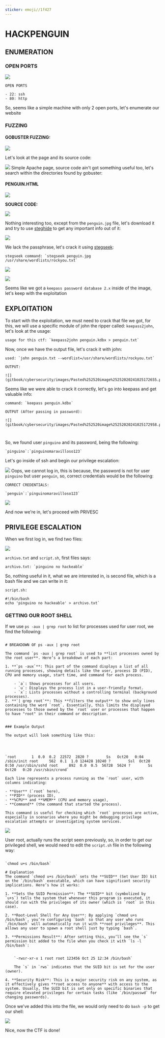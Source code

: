 ```yaml
---
sticker: emoji//1f427
---
```


# HACKPENGUIN

## ENUMERATION

### OPEN PORTS

![](gitbook/cybersecurity/images/Pasted%20image%2020241025170752.png)

```ad-hint
OPEN PORTS

- 22: ssh
- 80: http
```

So, seems like a simple machine with only 2 open ports, let's enumerate our website

### FUZZING

#### GOBUSTER FUZZING:

![](gitbook/cybersecurity/images/Pasted%20image%2020241025170908.png)

Let's look at the page and its source code:

![](gitbook/cybersecurity/images/Pasted%20image%2020241025171151.png) Simple Apache page, source code ain't got something useful too, let's search within the directories found by gobuster:

#### PENGUIN.HTML

![](gitbook/cybersecurity/images/Pasted%20image%2020241025171257.png)

**SOURCE CODE:**

![](gitbook/cybersecurity/images/Pasted%20image%2020241025171316.png)

Nothing interesting too, except from the `penguin.jpg` file, let's download it and try to use [steghide](https://steghide.sourceforge.net/) to get any important info out of it:

![](gitbook/cybersecurity/images/Pasted%20image%2020241025171924.png)

We lack the passphrase, let's crack it using [stegseek](https://github.com/RickdeJager/stegseek):

```ad-hint
stegseek command: `stegseek penguin.jpg /usr/share/wordlists/rockyou.txt`
```

![](gitbook/cybersecurity/images/Pasted%20image%2020241025172143.png)

![](gitbook/cybersecurity/images/Pasted%20image%2020241025172227.png)

Seems like we got a `keepass password database 2.x` inside of the image, let's keep with the exploitation

## EXPLOITATION

To start with the exploitation, we must need to crack that file we got, for this, we will use a specific module of john the ripper called: `keepass2john`, let's look at the usage:

```ad-hint
usage for this ctf: `keepass2john penguin.kdbx > penguin.txt`
```

Now, once we have the output file, let's crack it with john:

```ad-hint
used: `john penguin.txt --wordlist=/usr/share/wordlists/rockyou.txt`

OUTPUT:

![](gitbook/cybersecurity/images/Pasted%252520image%25252020241025172655.png)

```

Seems like we were able to crack it correctly, let's go into keepass and get valuable info:

```ad-hint
command: `keepass penguin.kdbx`

OUTPUT (After passing in password):

![](gitbook/cybersecurity/images/Pasted%252520image%25252020241025172958.png)



```

So, we found user `pinguino` and its password, being the following:

```ad-note
`pinguino`:`pinguinomaravilloso123`
```

Let's go inside of ssh and begin our privilege escalation:

![](gitbook/cybersecurity/images/Pasted%20image%2020241025173238.png) Oops, we cannot log in, this is because, the password is not for user `pinguino` but user `penguin`, so, correct credentials would be the following:

```ad-note
CORRECT CREDENTIALS:

`penguin`:`pinguinomaravilloso123`
```

![](gitbook/cybersecurity/images/Pasted%20image%2020241025173357.png)

And now we're in, let's proceed with PRIVESC

## PRIVILEGE ESCALATION

When we first log in, we find two files:

![](gitbook/cybersecurity/images/Pasted%20image%2020241025173540.png)

`archivo.txt` and `script.sh`, first files says:

```ad-note
archivo.txt: `pinguino no hackeable`
```

So, nothing useful in it, what we are interested in, is second file, which is a bash file and we can write in it:

```ad-note
script.sh: 

#!/bin/bash
echo 'pinguino no hackeable' > archivo.txt`
```

### GETTING OUR ROOT SHELL

If we use `ps -aux | grep root` to list for processes used for user root, we find the following:

```ad-important

# BREAKDOWN OF ps -aux | grep root

The command `ps -aux | grep root` is used to **list processes owned by the root user**. Here’s a breakdown of each part:

1. **`ps -aux`**: This part of the command displays a list of all running processes, showing details like the user, process ID (PID), CPU and memory usage, start time, and command for each process.
    
    - `a`: Shows processes for all users.
    - `u`: Displays the process list in a user-friendly format.
    - `x`: Lists processes without a controlling terminal (background processes).
2. **`| grep root`**: This **filters the output** to show only lines containing the word `root`. Essentially, this limits the displayed processes to those owned by the `root` user or processes that happen to have "root" in their command or description.
    

### Example Output

The output will look something like this:




`root       1  0.0  0.2  22572  2820 ?        Ss   Oct20   0:04 /sbin/init root     562  0.1  1.0 124428 10240 ?        Ssl  Oct20   0:50 /usr/sbin/sshd root     892  0.0  0.5  56728  5624 ?        Ss   Oct20   0:20 /usr/sbin/crond`

Each line represents a process running as the `root` user, with columns indicating:

- **User** (`root` here),
- **PID** (process ID),
- **%CPU** and **%MEM** (CPU and memory usage),
- **Command** (the command that started the process).

This command is useful for checking which `root` processes are active, especially in scenarios where you might be debugging privilege escalation attempts or investigating system services.

```

![](gitbook/cybersecurity/images/Pasted%20image%2020241025174633.png)

User root, actually runs the script seen previously, so, in order to get our privileged shell, we would need to edit the `script.sh` file in the following way:

```ad-important

`chmod u+s /bin/bash`

# Explanation
The command `chmod u+s /bin/bash` sets the **SUID** (Set User ID) bit on the `/bin/bash` executable, which can have significant security implications. Here’s how it works:

1. **Sets the SUID Permission**: The **SUID** bit (symbolized by `u+s`) tells the system that whenever this program is executed, it should run with the privileges of its owner (which is `root` in this case).
    
2. **Root-Level Shell for Any User**: By applying `chmod u+s /bin/bash`, you’re configuring `bash` so that any user who runs `/bin/bash` will automatically run it with **root privileges**. This allows any user to spawn a root shell just by typing `bash`.
    
3. **Permissions Result**: After setting this, you’ll see the `s` permission bit added to the file when you check it with `ls -l /bin/bash`:
    
    
    `-rwsr-xr-x 1 root root 123456 Oct 25 12:34 /bin/bash`
    
    The `s` in `rws` indicates that the SUID bit is set for the user (owner).
    
4. **Security Risk**: This is a major security risk on any system, as it effectively gives **root access to anyone** with access to the system. Usually, the SUID bit is set only on specific binaries that require elevated privileges for certain tasks (like `/bin/passwd` for changing passwords).
```

Once we've added this into the file, we would only need to do `bash -p` to get our shell:

![](gitbook/cybersecurity/images/Pasted%20image%2020241025174906.png)

Nice, now the CTF is done!
